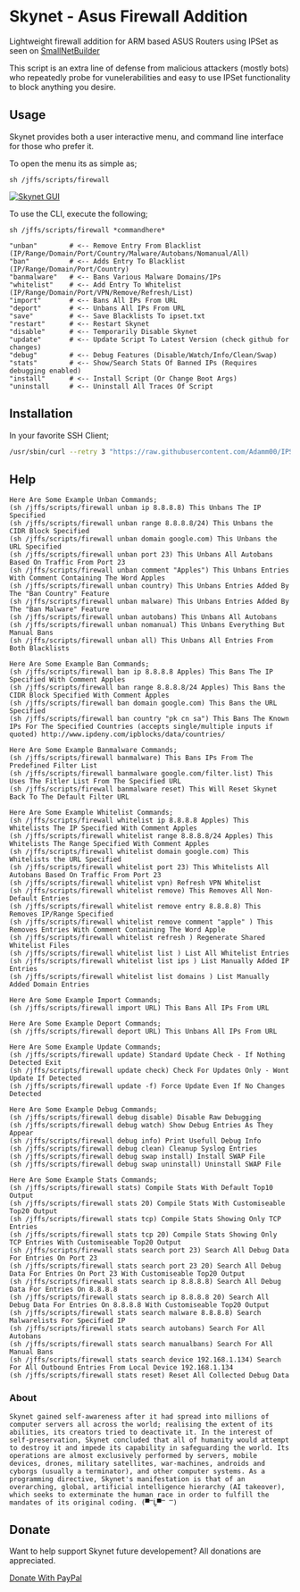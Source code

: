 # Skynet - Asus Firewall Addition
Lightweight firewall addition for ARM based ASUS Routers using IPSet as seen on [SmallNetBuilder](https://www.snbforums.com/threads/skynet-asus-firewall-addition-dynamic-malware-country-manual-ip-blocking.16798/)


This script is an extra line of defense from malicious attackers (mostly bots) who repeatedly probe for vunelerabilities and easy to use IPSet functionality to block anything you desire.


## Usage

Skynet provides both a user interactive menu, and command line interface for those who prefer it.

To open the menu its as simple as;

```sh /jffs/scripts/firewall```

[![Skynet GUI](https://i.imgur.com/ePWc8rj.png "Skynet GUI")](https://i.imgur.com/ePWc8rj.png "Skynet GUI")

To use the CLI, execute the following;

```sh /jffs/scripts/firewall *commandhere*```

    "unban"        # <-- Remove Entry From Blacklist (IP/Range/Domain/Port/Country/Malware/Autobans/Nomanual/All)
    "ban"          # <-- Adds Entry To Blacklist (IP/Range/Domain/Port/Country)
    "banmalware"   # <-- Bans Various Malware Domains/IPs
    "whitelist"    # <-- Add Entry To Whitelist (IP/Range/Domain/Port/VPN/Remove/Refresh/List)
    "import"       # <-- Bans All IPs From URL
    "deport"       # <-- Unbans All IPs From URL
    "save"         # <-- Save Blacklists To ipset.txt
    "restart"      # <-- Restart Skynet
    "disable"      # <-- Temporarily Disable Skynet
    "update"       # <-- Update Script To Latest Version (check github for changes)
    "debug"	       # <-- Debug Features (Disable/Watch/Info/Clean/Swap)
    "stats"        # <-- Show/Search Stats Of Banned IPs (Requires debugging enabled)
    "install"      # <-- Install Script (Or Change Boot Args)
    "uninstall     # <-- Uninstall All Traces Of Script


## Installation

In your favorite SSH Client;

```sh
/usr/sbin/curl --retry 3 "https://raw.githubusercontent.com/Adamm00/IPSet_ASUS/master/firewall.sh" -o "/jffs/scripts/firewall" && chmod +x /jffs/scripts/firewall && sh /jffs/scripts/firewall install
```

## Help

```
Here Are Some Example Unban Commands;
(sh /jffs/scripts/firewall unban ip 8.8.8.8) This Unbans The IP Specified
(sh /jffs/scripts/firewall unban range 8.8.8.8/24) This Unbans the CIDR Block Specified
(sh /jffs/scripts/firewall unban domain google.com) This Unbans the URL Specified
(sh /jffs/scripts/firewall unban port 23) This Unbans All Autobans Based On Traffic From Port 23
(sh /jffs/scripts/firewall unban comment "Apples") This Unbans Entries With Comment Containing The Word Apples
(sh /jffs/scripts/firewall unban country) This Unbans Entries Added By The "Ban Country" Feature
(sh /jffs/scripts/firewall unban malware) This Unbans Entries Added By The "Ban Malware" Feature
(sh /jffs/scripts/firewall unban autobans) This Unbans All Autobans
(sh /jffs/scripts/firewall unban nomanual) This Unbans Everything But Manual Bans
(sh /jffs/scripts/firewall unban all) This Unbans All Entries From Both Blacklists

Here Are Some Example Ban Commands;
(sh /jffs/scripts/firewall ban ip 8.8.8.8 Apples) This Bans The IP Specified With Comment Apples
(sh /jffs/scripts/firewall ban range 8.8.8.8/24 Apples) This Bans the CIDR Block Specified With Comment Apples
(sh /jffs/scripts/firewall ban domain google.com) This Bans the URL Specified
(sh /jffs/scripts/firewall ban country "pk cn sa") This Bans The Known IPs For The Specified Countries (accepts single/multiple inputs if quoted) http://www.ipdeny.com/ipblocks/data/countries/

Here Are Some Example Banmalware Commands;
(sh /jffs/scripts/firewall banmalware) This Bans IPs From The Predefined Filter List
(sh /jffs/scripts/firewall banmalware google.com/filter.list) This Uses The Fitler List From The Specified URL
(sh /jffs/scripts/firewall banmalware reset) This Will Reset Skynet Back To The Default Filter URL

Here Are Some Example Whitelist Commands;
(sh /jffs/scripts/firewall whitelist ip 8.8.8.8 Apples) This Whitelists The IP Specified With Comment Apples
(sh /jffs/scripts/firewall whitelist range 8.8.8.8/24 Apples) This Whitelists The Range Specified With Comment Apples
(sh /jffs/scripts/firewall whitelist domain google.com) This Whitelists the URL Specified
(sh /jffs/scripts/firewall whitelist port 23) This Whitelists All Autobans Based On Traffic From Port 23
(sh /jffs/scripts/firewall whitelist vpn) Refresh VPN Whitelist
(sh /jffs/scripts/firewall whitelist remove) This Removes All Non-Default Entries
(sh /jffs/scripts/firewall whitelist remove entry 8.8.8.8) This Removes IP/Range Specified
(sh /jffs/scripts/firewall whitelist remove comment "apple" ) This Removes Entries With Comment Containing The Word Apple
(sh /jffs/scripts/firewall whitelist refresh ) Regenerate Shared Whitelist Files
(sh /jffs/scripts/firewall whitelist list ) List All Whitelist Entries
(sh /jffs/scripts/firewall whitelist list ips ) List Manually Added IP Entries
(sh /jffs/scripts/firewall whitelist list domains ) List Manually Added Domain Entries

Here Are Some Example Import Commands;
(sh /jffs/scripts/firewall import URL) This Bans All IPs From URL

Here Are Some Example Deport Commands;
(sh /jffs/scripts/firewall deport URL) This Unbans All IPs From URL

Here Are Some Example Update Commands;
(sh /jffs/scripts/firewall update) Standard Update Check - If Nothing Detected Exit
(sh /jffs/scripts/firewall update check) Check For Updates Only - Wont Update If Detected
(sh /jffs/scripts/firewall update -f) Force Update Even If No Changes Detected

Here Are Some Example Debug Commands;
(sh /jffs/scripts/firewall debug disable) Disable Raw Debugging
(sh /jffs/scripts/firewall debug watch) Show Debug Entries As They Appear
(sh /jffs/scripts/firewall debug info) Print Usefull Debug Info
(sh /jffs/scripts/firewall debug clean) Cleanup Syslog Entries
(sh /jffs/scripts/firewall debug swap install) Install SWAP File
(sh /jffs/scripts/firewall debug swap uninstall) Uninstall SWAP File

Here Are Some Example Stats Commands;
(sh /jffs/scripts/firewall stats) Compile Stats With Default Top10 Output
(sh /jffs/scripts/firewall stats 20) Compile Stats With Customiseable Top20 Output
(sh /jffs/scripts/firewall stats tcp) Compile Stats Showing Only TCP Entries
(sh /jffs/scripts/firewall stats tcp 20) Compile Stats Showing Only TCP Entries With Customiseable Top20 Output
(sh /jffs/scripts/firewall stats search port 23) Search All Debug Data For Entries On Port 23
(sh /jffs/scripts/firewall stats search port 23 20) Search All Debug Data For Entries On Port 23 With Customiseable Top20 Output
(sh /jffs/scripts/firewall stats search ip 8.8.8.8) Search All Debug Data For Entries On 8.8.8.8
(sh /jffs/scripts/firewall stats search ip 8.8.8.8 20) Search All Debug Data For Entries On 8.8.8.8 With Customiseable Top20 Output
(sh /jffs/scripts/firewall stats search malware 8.8.8.8) Search Malwarelists For Specified IP
(sh /jffs/scripts/firewall stats search autobans) Search For All Autobans
(sh /jffs/scripts/firewall stats search manualbans) Search For All Manual Bans
(sh /jffs/scripts/firewall stats search device 192.168.1.134) Search For All Outbound Entries From Local Device 192.168.1.134
(sh /jffs/scripts/firewall stats reset) Reset All Collected Debug Data
```


### About

```Skynet gained self-awareness after it had spread into millions of computer servers all across the world; realising the extent of its abilities, its creators tried to deactivate it. In the interest of self-preservation, Skynet concluded that all of humanity would attempt to destroy it and impede its capability in safeguarding the world. Its operations are almost exclusively performed by servers, mobile devices, drones, military satellites, war-machines, androids and cyborgs (usually a terminator), and other computer systems. As a programming directive, Skynet's manifestation is that of an overarching, global, artificial intelligence hierarchy (AI takeover), which seeks to exterminate the human race in order to fulfill the mandates of its original coding. (▀̿Ĺ̯▀̿ ̿)```




## Donate

Want to help support Skynet future developement? All donations are appreciated.

[Donate With PayPal](https://www.paypal.com/cgi-bin/webscr?cmd=_s-xclick&hosted_button_id=BPN4LTRZKDTML)
